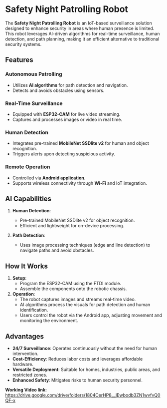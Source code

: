 # Safety Night Patrolling Robot

The **Safety Night Patrolling Robot** is an IoT-based surveillance solution designed to enhance security in areas where human presence is limited. This robot leverages AI-driven algorithms for real-time surveillance, human detection, and path planning, making it an efficient alternative to traditional security systems.

## Features

### Autonomous Patrolling
- Utilizes **AI algorithms** for path detection and navigation.
- Detects and avoids obstacles using sensors.

### Real-Time Surveillance
- Equipped with **ESP32-CAM** for live video streaming.
- Captures and processes images or video in real time.

### Human Detection
- Integrates pre-trained **MobileNet SSDlite v2** for human and object recognition.
- Triggers alerts upon detecting suspicious activity.

### Remote Operation
- Controlled via **Android application**.
- Supports wireless connectivity through **Wi-Fi** and IoT integration.


## AI Capabilities

1. **Human Detection**:
   - Pre-trained MobileNet SSDlite v2 for object recognition.
   - Efficient and lightweight for on-device processing.

2. **Path Detection**:
   - Uses image processing techniques (edge and line detection) to navigate paths and avoid obstacles.


## How It Works

1. **Setup**:
   - Program the ESP32-CAM using the FTDI module.
   - Assemble the components onto the robotic chassis.
2. **Operation**:
   - The robot captures images and streams real-time video.
   - AI algorithms process the visuals for path detection and human identification.
   - Users control the robot via the Android app, adjusting movement and monitoring the environment.


## Advantages

- **24/7 Surveillance**: Operates continuously without the need for human intervention.
- **Cost-Efficiency**: Reduces labor costs and leverages affordable hardware.
- **Versatile Deployment**: Suitable for homes, industries, public areas, and restricted zones.
- **Enhanced Safety**: Mitigates risks to human security personnel.



**Working Video link:** https://drive.google.com/drive/folders/1804CerHP8__lEwbodb3ZN1wvfvQ0QF-x
